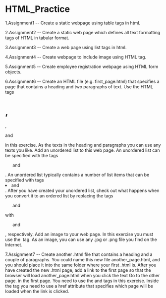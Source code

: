 # HTML_Practice

1.Assignment1 -- Create a static webpage using table tags in html.

2.Assignment2 --  Create a static web page which defines all text formatting tags of HTML in
tabular format.

3.Assignment3 -- Create a web page using list tags in html.

4.Assignment4 -- Create webpage to include image using HTML tag.

5.Assignment5 -- Create employee registration webpage using HTML form objects.

6.Assignment6 --  Create an HTML file (e.g. first_page.html) that specifies a page that contains a heading and two paragraphs of text. Use the HTML tags <h1>, </h1>, <p> and </p> in this exercise. As the texts in the heading and paragraphs you can use any texts you like.
Add an unordered list to this web page. An unordered list can be specified with the tags <ul> and </ul>. An unordered list typically contains a number of list items that can be specified with tags <li> and </li>. After you have created your unordered list, check out what happens when you convert it to an ordered list by replacing the tags <ul> and </ul> with <ol> and </ol>, respectively. Add an image to your web page. In this exercise you must use the <img> tag. As an image, you can use any .jpg or .png file you find on the Internet.

7.Assignment7 --  Create another .html file that contains a heading and a couple of paragraphs. You could name this new file another_page.html, and you should place it into the same folder where your first .html is. After you have created the new .html page, add a link to the first page so that the browser will load another_page.html
when you click the text Go to the other page. in the first page. You need to use the <a> and </a> tags in this exercise. Inside the tag <a> you need to use a
href attribute that specifies which page will be loaded when the link is clicked.



